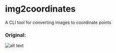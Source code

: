 # img2coordinates
A CLI tool for converting images to coordinate points



### Original:
![alt text](https://raw.githubusercontent.com/crunchypi/img2coordinates/master/demo/cat.png)

